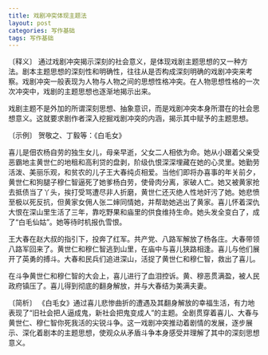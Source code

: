 ```yaml
---
title: 戏剧冲突体现主题法
layout: post
categories: 写作基础
tags: 写作基础
---
```


〔释义〕 通过戏剧冲突揭示深刻的社会意义，是体现戏剧主题思想的又一种方法。剧本主题思想的深刻性和明确性，往往从是否构成深刻明确的戏剧冲突来考察。戏剧冲突一般表现为人物与人物之间的思想性格冲突。在人物思想性格的一次次冲突中，戏剧的主题思想也逐渐地揭示出来。

戏剧主题不是外加的所谓深刻思想、抽象意识，而是戏剧冲突本身所潜在的社会思想意义。这就要求剧作者深入挖掘戏剧冲突的内涵，揭示其中赋予的主题思想。

〔示例〕 贺敬之、丁毅等：《白毛女》

喜儿是佃农杨自劳的独生女儿，母亲早逝，父女二人相依为命。她从小跟着父亲受恶霸地主黄世仁的地租和高利贷的盘剥，阶级仇恨深深埋藏在她的心灵里。她勤劳活泼、美丽乐观，和贫农的儿子王大春纯贞相爱。当他们即将办喜事的年关前夕，黄世仁和狗腿子穆仁智逼死了她爹杨白劳，使骨肉分离，家破人亡。她又被黄家抢去抵债当了丫头，挨打受骂遭尽非人折磨，黄世仁还灭绝人性地奸污了她。她悲愤至极以死反抗，但黄家女佣人张二婶同情她，并帮助她逃出了黄家。喜儿怀着深仇大恨在深山里生活了三年，靠吃野果和庙里的供食维持生命。她头发全变白了，成了“白毛仙姑”。她等待时机报仇雪恨。

王大春在赵大叔的指引下，投奔了红军。共产党、八路军解放了杨各庄。大春带领八路军回来了。黄世仁和穆仁智逃到山里，在庙中与喜儿狭路相逢。喜儿与他们展开了英勇的搏斗。大春和民兵们追进深山，活捉了黄世仁和穆仁智，救出了喜儿。

在斗争黄世仁和穆仁智的大会上，喜儿进行了血泪控诉。黄、穆恶贯满盈，被人民政府镇压了。喜儿得到彻底的翻身解放，并与大春结为美满夫妻。

〔简析〕 《白毛女》通过喜儿悲惨曲折的遭遇及其翻身解放的幸福生活，有力地表现了“旧社会把人逼成鬼，新社会把鬼变成人”的主题。全剧贯穿着喜儿、大春与黄世仁、穆仁智你死我活的尖锐斗争。这一戏剧冲突推动着剧情的发展，逐步展示、深化着剧本的主题思想，使观众从矛盾斗争本身感受并理解了其中的深刻思想意义。 